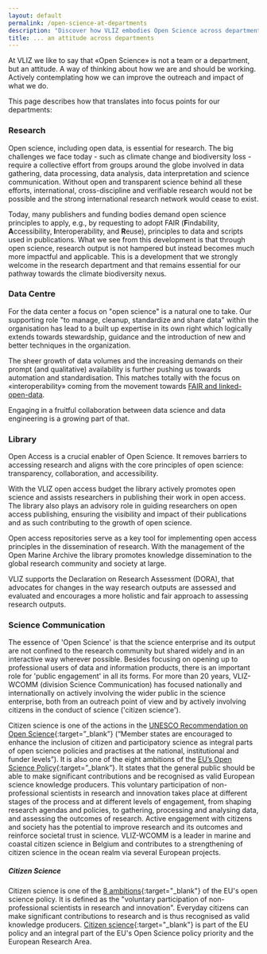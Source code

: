 ```yaml
---
layout: default
permalink: /open-science-at-departments
description: "Discover how VLIZ embodies Open Science across departments. Learn about our focus on transparency, collaboration, and accessibility in research and data management."
title: ... an attitude across departments
---
```


At VLIZ we like to say that «Open Science» is not a team or a department, but an attitude. A way of thinking about how we are and should be working. Actively contemplating how we can improve the outreach and impact of what we do.

This page describes how that translates into focus points for our departments:

### Research <a name="research"></a>

Open science, including open data, is essential for research. The big challenges we face today - such as climate change and biodiversity loss - require a collective effort from groups around the globe involved in data gathering, data processing, data analysis, data interpretation and science communication. Without open and transparent science behind all these efforts, international, cross-discipline and verifiable research would not be possible and the strong international research network would cease to exist.

Today, many publishers and funding bodies demand open science principles to apply, e.g., by requesting to adopt FAIR (**F**indability, **A**ccessibility, **I**nteroperability, and **R**euse), principles to data and scripts used in publications. What we see from this development is that through open science, research output is not hampered but instead becomes much more impactful and applicable. This is a development that we strongly welcome in the research department and that remains essential for our pathway towards the climate biodiversity nexus.

### Data Centre <a name="vmdc"></a>

For the data center a focus on "open science" is a natural one to take. Our supporting role "to manage, cleanup, standardize and share data" within the organisation has lead to a built up expertise in its own right which logically extends towards stewardship, guidance and the introduction of new and better techniques in the organization.

The sheer growth of data volumes and the increasing demands on their prompt (and qualitative) availability is further pushing us towards automation and standardisation. This matches totally with the focus on «interoperability» coming from the movement towards [FAIR and linked-open-data](/fair-open-data).

Engaging in a fruitful collaboration between data science and data engineering is a growing part of that.

### Library <a name="lib"></a>

Open Access is a crucial enabler of Open Science. It removes barriers to accessing research and aligns with the core principles of open science: transparency, collaboration, and accessibility.

With the VLIZ open access budget the library actively promotes open science and assists researchers in publishing their work in open access. The library also plays an advisory role in guiding researchers on open access publishing, ensuring the visibility and impact of their publications and as such contributing to the growth of open science.

Open access repositories serve as a key tool for implementing open access principles in the dissemination of research. With the management of the Open Marine Archive the library promotes knowledge dissemination to the global research community and society at large.

VLIZ supports the Declaration on Research Assessment (DORA), that advocates for changes in the way research outputs are assessed and evaluated and encourages a more holistic and fair approach to assessing research outputs.

<!--
### Policy and valorisation <a name="innoval"></a>

... ? [Hans???](https://marineinfo.org/id/person/16470)
-->

### Science Communication <a name="wcomm"></a>

The essence of 'Open Science' is that the science enterprise and its output are not confined to the research community but shared widely and in an interactive way wherever possible. Besides focusing on opening up to professional users of data and information products, there is an important role for 'public engagement' in all its forms. For more than 20 years, VLIZ-WCOMM (division Science Communication) has focused nationally and internationally on actively involving the wider public in the science enterprise, both from an outreach point of view and by actively involving citizens in the conduct of science ('citizen science').

Citizen science is one of the actions in the [UNESCO Recommendation on Open Science](https://en.unesco.org/science-sustainable-future/open-science/recommendation){:target=”\_blank”} (“Member states are encouraged to enhance the inclusion of citizen and participatory science as integral parts of open science policies and practises at the national, institutional and funder levels”). It is also one of the eight ambitions of the [EU’s Open Science Policy](https://ec.europa.eu/info/research-and-innovation/strategy/strategy-2020-2024/our-digital-future/open-science_en){:target=”\_blank”}. It states that the general public should be able to make significant contributions and be recognised as valid European science knowledge producers. This voluntary participation of non-professional scientists in research and innovation takes place at different stages of the process and at different levels of engagement, from shaping research agendas and policies, to gathering, processing and analysing data, and assessing the outcomes of research. Active engagement with citizens and society has the potential to improve research and its outcomes and reinforce societal trust in science. VLIZ-WCOMM is a leader in marine and coastal citizen science in Belgium and contributes to a strengthening of citizen science in the ocean realm via several European projects.

##### Citizen Science

Citizen science is one of the [8 ambitions](https://research-and-innovation.ec.europa.eu/strategy/strategy-2020-2024/our-digital-future/open-science_en#the-eus-open-science-policy){:target="\_blank"} of the EU's open science policy. It is defined as the "voluntary participation of non-professional scientists in research and innovation". Everyday citizens can make significant contributions to research and is thus recognised as valid knowledge producers. [Citizen science](https://vliz.be/en/citizen-science){:target="\_blank"} is part of the EU policy and an integral part of the EU's Open Science policy priority and the European Research Area.

